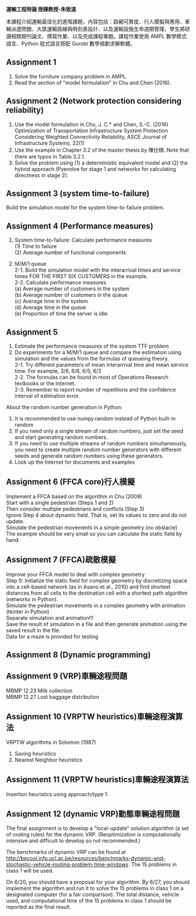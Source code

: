 **運輸工程特論 授課教授-朱致遠**

本課程介紹運輸最佳化的進階課題，內容包括：路網可靠度、行人模擬與應用、車輛派遣問題、大眾運輸路線與時刻表設計、以及運輸設施生命週期管理，學生將研讀相關期刊論文、撰寫作業、以及完成課程專題。課程作業使用 AMPL 數學模式語言、Python 程式語言搭配 Gurobi 數學規劃求解軟體。

## Assignment 1
1. Solve the furniture company problem in AMPL.
2. Read the section of "model formulation" in Chu and Chen (2016).

## Assignment 2 (Network protection considering reliability) 
1. Use the model formulation in Chu, J. C.* and Chen, S.-C. (2016) Optimization of Transportation Infrastructure System Protection Considering Weighted Connectivity Reliability, ASCE Journal of Infrastructure Systems, 22(1)  
2. Use the example in Chapter 3.2 of the master thesis by 陳仕棋. Note that there are typos in Table 3.2.1.  
3. Solve the problem using (1) a deterministic equivalent model and (2) the hybrid approach (Pyevolve for stage 1 and networkx for calculating directness in stage 2).


## Assignment 3 (system time-to-failure)
Build the simulation model for the system time-to-failure problem.  


## Assignment 4 (Performance measures)
1. System time-to-failure: Calculate performance measures  
(1) Time to failure  
(2) Average number of functional components  

2. M/M/1 queue  
2-1. Build the simulation model with the interarrival times and service times FOR THE FIRST SIX CUSTOMERS in the example.  
2-2. Calculate performance measures  
(a) Average number of customers in the system  
(b) Average number of customers in the queue  
(c) Average time in the system  
(d) Average time in the queue  
(e) Proportion of time the server is idle  


## Assignment 5
1. Estimate the performance measures of the system TTF problem  
2. Do experiments for a M/M/1 queue and compare the estimation using simulation and the values from the formulas of queueing theory.   
2-1. Try different parameters of mean interarrival time and mean service time. For example, 3/6, 6/6, 6/5, 6/3  
2-2. The formulas can be found in most of Operations Research textbooks or the Internet.  
2-3. Remember to report number of repetitions and the confidence interval of estimation error.  

About the random number generation in Python:  
1. It is recommended to use numpy.random instead of Python built-in random  
2. If you need only a single stream of random numbers, just set the seed and start generating random numbers.  
3. If you need to use multiple streams of random numbers simultaneously, you need to create multiple random number generators with different seeds and generate random numbers using these generators.  
4. Look up the Internet for documents and examples

## Assignment 6 (FFCA core)行人模擬
Implement a FFCA based on the algorithm in Chu (2009)  
Start with a single pedestrian (Steps 1 and 2)  
Then consider multiple pedestrians and conflicts (Step 3)  
Ignore Step 4 about dynamic field. That is, set its values to zero and do not update.  
Simulate the pedestrian movements in a simple geometry (no obstacle)  
The example should be very small so you can calculate the static field by hand.  

## Assignment 7 (FFCA)疏散模擬  
Improve your FFCA model to deal with complex geometry  
Step 0: Initialize the static field for complex geometry by discretizing space into a cell-based network (as in Asano et al., 2010) and find shortest distances from all cells to the destination cell with a shortest path algorithm (networkx in Python).  
Simulate the pedestrian movements in a complex geometry with animation (tkinter in Python)  
Separate simulation and animation!!!  
Save the result of simulation in a file and then generate animation using the saved result in the file.  
Data for a maze is provided for testing  

## Assignment 8 (Dynamic programming)

## Assignment 9 (VRP)車輛途程問題
MBMP 12.23 Milk collection    
MBMP 12.27 Lost baggage distribution     

## Assignment 10 (VRPTW heuristics)車輛途程演算法  
VRPTW algorithms in Solomon (1987)  
1. Saving heuristics  
2. Nearest Neighbor heuristics 

## Assignment 11 (VRPTW heuristics)車輛途程演算法 
Insertion heuristics using approach/type 1. 

## Assignment 12 (dynamic VRP)動態車輛途程問題
The final assignment is to develop a "local-update" solution algorithm (a set of routing rules) for the dynamic VRP. (Reoptimization is computationally intensive and difficult to develop so not recommended.)

The benchmarks of dynamic VRP can be found at http://becool.info.ucl.ac.be/resources/benchmarks-dynamic-and-stochastic-vehicle-routing-problem-time-windows. The 15 problems in class 1 will be used.

On 6/20, you should have a proposal for your algorithm. By 6/27, you should implement the algorithm and run it to solve the 15 problems in class 1 on a designated computer (for a fair comparison). The total distance, vehicle used, and computational time of the 15 problems in class 1 should be reported as the final result.  









